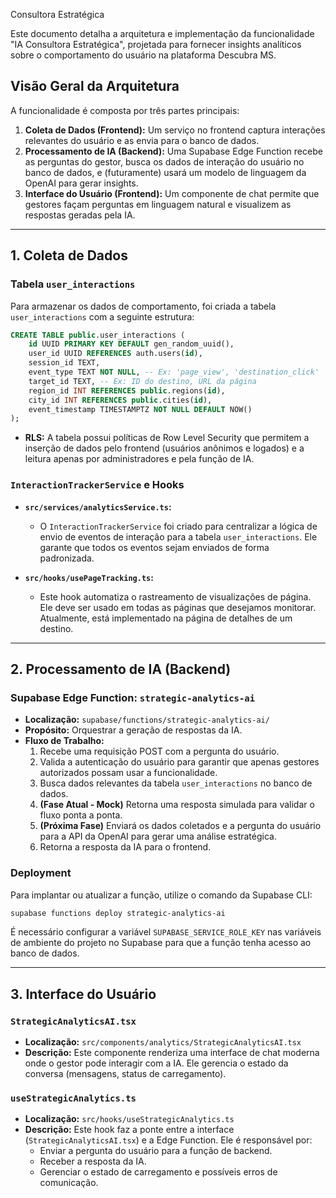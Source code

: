  Consultora Estratégica

Este documento detalha a arquitetura e implementação da funcionalidade "IA Consultora Estratégica", projetada para fornecer insights analíticos sobre o comportamento do usuário na plataforma Descubra MS.

## Visão Geral da Arquitetura

A funcionalidade é composta por três partes principais:

1.  **Coleta de Dados (Frontend):** Um serviço no frontend captura interações relevantes do usuário e as envia para o banco de dados.
2.  **Processamento de IA (Backend):** Uma Supabase Edge Function recebe as perguntas do gestor, busca os dados de interação do usuário no banco de dados, e (futuramente) usará um modelo de linguagem da OpenAI para gerar insights.
3.  **Interface do Usuário (Frontend):** Um componente de chat permite que gestores façam perguntas em linguagem natural e visualizem as respostas geradas pela IA.

---

## 1. Coleta de Dados

### Tabela `user_interactions`

Para armazenar os dados de comportamento, foi criada a tabela `user_interactions` com a seguinte estrutura:

```sql
CREATE TABLE public.user_interactions (
    id UUID PRIMARY KEY DEFAULT gen_random_uuid(),
    user_id UUID REFERENCES auth.users(id),
    session_id TEXT,
    event_type TEXT NOT NULL, -- Ex: 'page_view', 'destination_click'
    target_id TEXT, -- Ex: ID do destino, URL da página
    region_id INT REFERENCES public.regions(id),
    city_id INT REFERENCES public.cities(id),
    event_timestamp TIMESTAMPTZ NOT NULL DEFAULT NOW()
);
```

-   **RLS:** A tabela possui políticas de Row Level Security que permitem a inserção de dados pelo frontend (usuários anônimos e logados) e a leitura apenas por administradores e pela função de IA.

### `InteractionTrackerService` e Hooks

-   **`src/services/analyticsService.ts`:**
    -   O `InteractionTrackerService` foi criado para centralizar a lógica de envio de eventos de interação para a tabela `user_interactions`. Ele garante que todos os eventos sejam enviados de forma padronizada.

-   **`src/hooks/usePageTracking.ts`:**
    -   Este hook automatiza o rastreamento de visualizações de página. Ele deve ser usado em todas as páginas que desejamos monitorar. Atualmente, está implementado na página de detalhes de um destino.

---

## 2. Processamento de IA (Backend)

### Supabase Edge Function: `strategic-analytics-ai`

-   **Localização:** `supabase/functions/strategic-analytics-ai/`
-   **Propósito:** Orquestrar a geração de respostas da IA.
-   **Fluxo de Trabalho:**
    1.  Recebe uma requisição POST com a pergunta do usuário.
    2.  Valida a autenticação do usuário para garantir que apenas gestores autorizados possam usar a funcionalidade.
    3.  Busca dados relevantes da tabela `user_interactions` no banco de dados.
    4.  **(Fase Atual - Mock)** Retorna uma resposta simulada para validar o fluxo ponta a ponta.
    5.  **(Próxima Fase)** Enviará os dados coletados e a pergunta do usuário para a API da OpenAI para gerar uma análise estratégica.
    6.  Retorna a resposta da IA para o frontend.

### Deployment

Para implantar ou atualizar a função, utilize o comando da Supabase CLI:

```bash
supabase functions deploy strategic-analytics-ai
```

É necessário configurar a variável `SUPABASE_SERVICE_ROLE_KEY` nas variáveis de ambiente do projeto no Supabase para que a função tenha acesso ao banco de dados.

---

## 3. Interface do Usuário

### `StrategicAnalyticsAI.tsx`

-   **Localização:** `src/components/analytics/StrategicAnalyticsAI.tsx`
-   **Descrição:** Este componente renderiza uma interface de chat moderna onde o gestor pode interagir com a IA. Ele gerencia o estado da conversa (mensagens, status de carregamento).

### `useStrategicAnalytics.ts`

-   **Localização:** `src/hooks/useStrategicAnalytics.ts`
-   **Descrição:** Este hook faz a ponte entre a interface (`StrategicAnalyticsAI.tsx`) e a Edge Function. Ele é responsável por:
    -   Enviar a pergunta do usuário para a função de backend.
    -   Receber a resposta da IA.
    -   Gerenciar o estado de carregamento e possíveis erros de comunicação. 